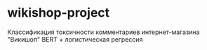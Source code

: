 # wikishop-project
Классификация токсичности комментариев интернет-магазина "Викишоп" BERT + логистическая регрессия
